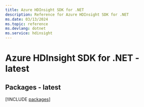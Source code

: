 ```yaml
---
title: Azure HDInsight SDK for .NET
description: Reference for Azure HDInsight SDK for .NET
ms.date: 03/13/2024
ms.topic: reference
ms.devlang: dotnet
ms.service: hdinsight
---
```

# Azure HDInsight SDK for .NET - latest
## Packages - latest
[!INCLUDE [packages](hdinsight-index.md)]